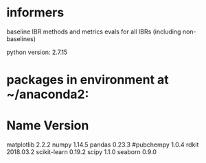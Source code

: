 # informers
baseline IBR methods and metrics evals for all IBRs (including non-baselines)

python version: 2.7.15

# packages in environment at ~/anaconda2:

# Name                    Version
matplotlib                2.2.2
numpy                     1.14.5
pandas                    0.23.3
#pubchempy                 1.0.4
rdkit                     2018.03.2
scikit-learn              0.19.2
scipy                     1.1.0
seaborn                   0.9.0
